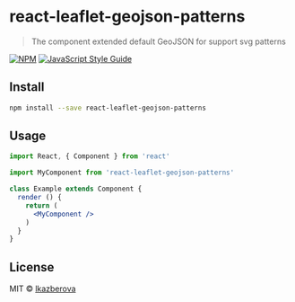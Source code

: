 # react-leaflet-geojson-patterns

> The component extended default GeoJSON for support svg patterns

[![NPM](https://img.shields.io/npm/v/react-leaflet-geojson-patterns.svg)](https://www.npmjs.com/package/react-leaflet-geojson-patterns) [![JavaScript Style Guide](https://img.shields.io/badge/code_style-standard-brightgreen.svg)](https://standardjs.com)

## Install

```bash
npm install --save react-leaflet-geojson-patterns
```

## Usage

```jsx
import React, { Component } from 'react'

import MyComponent from 'react-leaflet-geojson-patterns'

class Example extends Component {
  render () {
    return (
      <MyComponent />
    )
  }
}
```

## License

MIT © [lkazberova](https://github.com/lkazberova)
